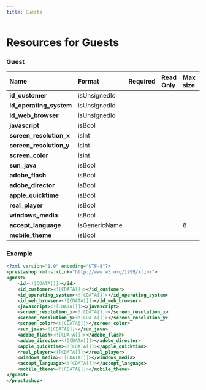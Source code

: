 ```yaml
---
title: Guests
---
```


# Resources for Guests

### Guest

|          Name           |    Format     | Required | Read Only | Max size | Not filterable | Description |
| :---------------------- | :------------ | :------- | :-------- | :------- | :------------- | :---------- |
| **id_customer**         | isUnsignedId  |          |           |          |                |             |
| **id_operating_system** | isUnsignedId  |          |           |          |                |             |
| **id_web_browser**      | isUnsignedId  |          |           |          |                |             |
| **javascript**          | isBool        |          |           |          |                |             |
| **screen_resolution_x** | isInt         |          |           |          |                |             |
| **screen_resolution_y** | isInt         |          |           |          |                |             |
| **screen_color**        | isInt         |          |           |          |                |             |
| **sun_java**            | isBool        |          |           |          |                |             |
| **adobe_flash**         | isBool        |          |           |          |                |             |
| **adobe_director**      | isBool        |          |           |          |                |             |
| **apple_quicktime**     | isBool        |          |           |          |                |             |
| **real_player**         | isBool        |          |           |          |                |             |
| **windows_media**       | isBool        |          |           |          |                |             |
| **accept_language**     | isGenericName |          |           | 8        |                |             |
| **mobile_theme**        | isBool        |          |           |          |                |             |


### Example

```xml
<?xml version="1.0" encoding="UTF-8"?>
<prestashop xmlns:xlink="http://www.w3.org/1999/xlink">
<guest>
	<id><![CDATA[]]></id>
	<id_customer><![CDATA[]]></id_customer>
	<id_operating_system><![CDATA[]]></id_operating_system>
	<id_web_browser><![CDATA[]]></id_web_browser>
	<javascript><![CDATA[]]></javascript>
	<screen_resolution_x><![CDATA[]]></screen_resolution_x>
	<screen_resolution_y><![CDATA[]]></screen_resolution_y>
	<screen_color><![CDATA[]]></screen_color>
	<sun_java><![CDATA[]]></sun_java>
	<adobe_flash><![CDATA[]]></adobe_flash>
	<adobe_director><![CDATA[]]></adobe_director>
	<apple_quicktime><![CDATA[]]></apple_quicktime>
	<real_player><![CDATA[]]></real_player>
	<windows_media><![CDATA[]]></windows_media>
	<accept_language><![CDATA[]]></accept_language>
	<mobile_theme><![CDATA[]]></mobile_theme>
</guest>
</prestashop>

```

